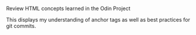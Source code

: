 Review HTML concepts learned in the Odin Project

This displays my understanding of anchor tags as well as best practices for git commits.
